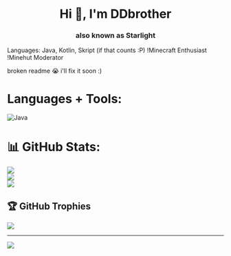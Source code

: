 <h1 align="center">Hi 👋, I'm DDbrother</h1>
<h3 align="center">also known as Starlight</h3>

Languages: Java, Kotlin, Skript (if that counts :P)
!Minecraft Enthusiast
!Minehut Moderator

broken readme :sob: i'll fix it soon :)
# Languages + Tools:
![Java](https://img.shields.io/badge/java-%23ED8B00.svg?style=for-the-badge&logo=openjdk&logoColor=white)

# 📊 GitHub Stats:
![](https://github-readme-stats.vercel.app/api?username=ddbrother9999&theme=shadow_blue&hide_border=false&include_all_commits=true&count_private=true)<br/>
![](https://github-readme-streak-stats.herokuapp.com/?user=ddbrother9999&theme=shadow_blue&hide_border=false)<br/>
![](https://github-readme-stats.vercel.app/api/top-langs/?username=ddbrother9999&theme=shadow_blue&hide_border=false&include_all_commits=true&count_private=true&layout=compact)

## 🏆 GitHub Trophies
![](https://github-profile-trophy.vercel.app/?username=ddbrother9999&theme=shadow_blue&no-frame=false&no-bg=false&margin-w=4)

---
[![](https://visitcount.itsvg.in/api?id=ddbrother9999&icon=0&color=1)](https://visitcount.itsvg.in)
